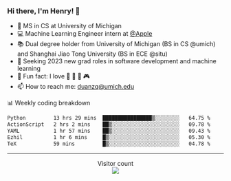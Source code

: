 ### Hi there, I'm Henry! 👋

- 🔭 MS in CS at University of Michigan
- 💻 Machine Learning Engineer intern at [@Apple](https://github.com/apple)
- 📚 Dual degree holder from University of Michigan (BS in CS @umich) and Shanghai Jiao Tong University (BS in ECE @situ)
- 🤖 Seeking 2023 new grad roles in software development and machine learning
- 🍁 Fun fact: I love 📸 🏓 🍜 🎮
- 📫 How to reach me: [duanzq@umich.edu](mailto:duanzq@umich.edu)

📊 Weekly coding breakdown
<!--START_SECTION:waka-->

```txt
Python         13 hrs 29 mins  ████████████████▒░░░░░░░░   64.75 %
ActionScript   2 hrs 2 mins    ██▒░░░░░░░░░░░░░░░░░░░░░░   09.78 %
YAML           1 hr 57 mins    ██▒░░░░░░░░░░░░░░░░░░░░░░   09.43 %
Ezhil          1 hr 6 mins     █▒░░░░░░░░░░░░░░░░░░░░░░░   05.30 %
TeX            59 mins         █▒░░░░░░░░░░░░░░░░░░░░░░░   04.78 %
```

<!--END_SECTION:waka-->

***
<p align="center"> 
  Visitor count<br>
  <img src="https://profile-counter.glitch.me/zlzq-duanzq/count.svg" />
</p>

<!-- ![Henry Duan's GitHub stats](https://github-readme-stats.vercel.app/api?username=zlzq-duanzq&show_icons=true)

![trophy](https://github-profile-trophy.vercel.app/?username=zlzq-duanzq&column=7)

[![Top Langs](https://github-readme-stats.vercel.app/api/top-langs/?username=zlzq-duanzq&layout=compact)](https://github.com/zlzq-duanzq/github-readme-stats) -->
